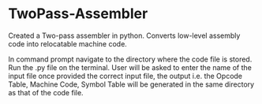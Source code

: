 # TwoPass-Assembler
Created a Two-pass assembler in python. Converts low-level assembly code into relocatable machine code.

In command prompt navigate to the directory where the code file is stored. Run the .py file on the terminal. User will be asked to enter the name of the input file once provided the correct input file, the
output i.e. the Opcode Table, Machine Code, Symbol Table will be generated in the same directory as that of the code file.
